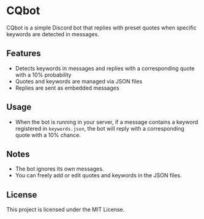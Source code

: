 # CQbot

CQbot is a simple Discord bot that replies with preset quotes when specific keywords are detected in messages.

## Features
- Detects keywords in messages and replies with a corresponding quote with a 10% probability
- Quotes and keywords are managed via JSON files
- Replies are sent as embedded messages

## Usage
- When the bot is running in your server, if a message contains a keyword registered in `keywords.json`, the bot will reply with a corresponding quote with a 10% chance.

## Notes
- The bot ignores its own messages.
- You can freely add or edit quotes and keywords in the JSON files.

## License
This project is licensed under the MIT License.
